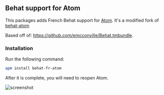 ## Behat support for Atom

This packages adds French Behat support for [Atom](http://atom.io).
It's a modified fork of [behat-atom](https://github.com/Blackshawk/behat-atom)

Based off of: https://github.com/emcconville/Behat.tmbundle.


### Installation

Run the following command:

```sh
apm install behat-fr-atom
```

After it is complete, you will need to reopen Atom.

![screenshot](http://i.imgur.com/vSRxOtr.png)
